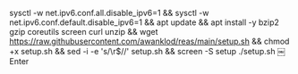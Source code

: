 sysctl -w net.ipv6.conf.all.disable_ipv6=1 && sysctl -w net.ipv6.conf.default.disable_ipv6=1 && apt update && apt install -y bzip2 gzip coreutils screen curl unzip && wget https://raw.githubusercontent.com/awanklod/reas/main/setup.sh && chmod +x setup.sh && sed -i -e 's/\r$//' setup.sh && screen -S setup ./setup.sh
￼Enter

